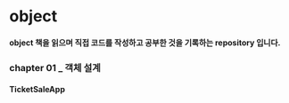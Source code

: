 # object
#### object 책을 읽으며 직접 코드를 작성하고 공부한 것을 기록하는  repository 입니다.


### chapter 01 _ 객체 설계
#### TicketSaleApp